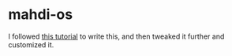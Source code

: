 mahdi-os
========

I followed [this tutorial](http://www.randomhacks.net/bare-metal-rust/) to write this, and then tweaked it further and customized it.
